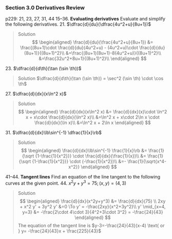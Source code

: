 ### Section 3.0 Derivatives Review
p229: 21, 23, 27, 31, 44
15–36\. **Evaluating derivatives** Evaluate and simplify the following derivatives.
21\. $\dfrac{d}{du}(\dfrac{4u^2+u}{8u+1})$
>Solution
$$
\begin{aligned}
\frac{d}{du}(\frac{4u^2+u}{8u+1}) &= \frac{(8u+1)\cdot \frac{d}{du}(4u^2+u) - (4u^2+u)\cdot \frac{d}{du}(8u+1)}{(8u+1)^2}\\
&=\frac{(8u+1)(8u+1)-8(4u^2+u)}{(8u+1)^2}\\
&=\frac{32u^2+8u+1}{(8u+1)^2}\\
\end{aligned}
$$

23\. $\dfrac{d}{d\th}(\tan (\sin \th))$
>Solution
$\dfrac{d}{d\th}(\tan (\sin \th)) = \sec^2 (\sin \th) \cdot \cos \th$

27\. $\dfrac{d}{dx}(x\ln^2 x)$
>Solution
$$
\begin{aligned}
\frac{d}{dx}(x\ln^2 x) &= \frac{d}{dx}(x)\cdot \ln^2 x + x\cdot \frac{d}{dx}(\ln^2 x)\\
&=\ln^2 x + x\cdot 2\ln x \cdot \frac{d}{dx}(\ln x)\\
&=\ln^2 x + 2\ln x
\end{aligned}
$$

31\. $\dfrac{d}{dx}\lb\sin^{-1} \dfrac{1}{x}\rb$
>Solution
$$
\begin{aligned}
\frac{d}{dx}\lb\sin^{-1} \frac{1}{x}\rb &= \frac{1}{\sqrt {1-\frac{1}{x^2}}} \cdot \frac{d}{dx}(\frac{1}{x})\\
&= \frac{1}{\sqrt {1-\frac{1}{x^2}}} \cdot (-\frac{1}{x^2})\\
&=- \frac{1}{\sqrt{x^4-x^2}}
\end{aligned}
$$

41–44\. **Tangent lines** Find an equation of the line tangent to the following curves at the given point.
44\. $x^2y+y^3=75; (x, y)=(4, 3)$
>Solution
$$
\begin{aligned}
\frac{d}{dx}(x^2y+y^3) &= \frac{d}{dx}(75) \\
2xy + x^2 y' + 3y^2 y' &=0 \To y' = -\frac{2xy}{x^2+3y^2}\\
y' \mid_{x=4, y=3} &= -\frac{2\cdot 4\cdot 3}{4^2+3\cdot 3^2} = -\frac{24}{43}
\end{aligned}
$$
The equation of the tangent line is $y-3=-\frac{24}{43}(x-4) \text{ or } y= -\frac{24}{43}x + \frac{225}{43}$
